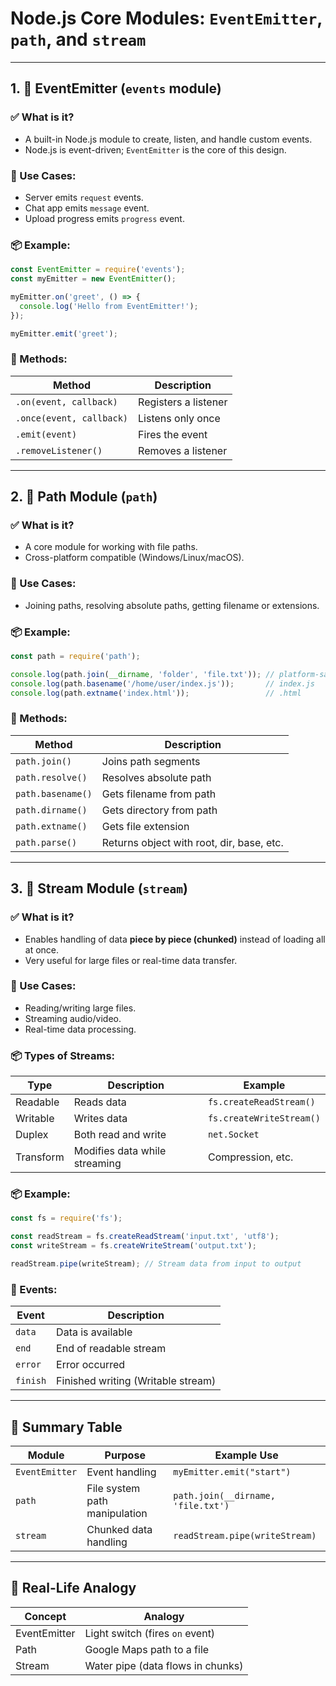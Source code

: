 
# Node.js Core Modules: `EventEmitter`, `path`, and `stream`

---

## 1. 📣 EventEmitter (`events` module)

### ✅ What is it?
- A built-in Node.js module to create, listen, and handle custom events.
- Node.js is event-driven; `EventEmitter` is the core of this design.

### 🔧 Use Cases:
- Server emits `request` events.
- Chat app emits `message` event.
- Upload progress emits `progress` event.

### 📦 Example:

```js
const EventEmitter = require('events');
const myEmitter = new EventEmitter();

myEmitter.on('greet', () => {
  console.log('Hello from EventEmitter!');
});

myEmitter.emit('greet');
```

### 📌 Methods:

| Method                    | Description                          |
|---------------------------|--------------------------------------|
| `.on(event, callback)`    | Registers a listener                 |
| `.once(event, callback)`  | Listens only once                    |
| `.emit(event)`            | Fires the event                      |
| `.removeListener()`       | Removes a listener                   |

---

## 2. 📁 Path Module (`path`)

### ✅ What is it?
- A core module for working with file paths.
- Cross-platform compatible (Windows/Linux/macOS).

### 🧩 Use Cases:
- Joining paths, resolving absolute paths, getting filename or extensions.

### 📦 Example:

```js
const path = require('path');

console.log(path.join(__dirname, 'folder', 'file.txt')); // platform-safe path
console.log(path.basename('/home/user/index.js'));       // index.js
console.log(path.extname('index.html'));                 // .html
```

### 📌 Methods:

| Method            | Description                                |
|-------------------|--------------------------------------------|
| `path.join()`     | Joins path segments                        |
| `path.resolve()`  | Resolves absolute path                     |
| `path.basename()` | Gets filename from path                    |
| `path.dirname()`  | Gets directory from path                   |
| `path.extname()`  | Gets file extension                        |
| `path.parse()`    | Returns object with root, dir, base, etc.  |

---

## 3. 🔁 Stream Module (`stream`)

### ✅ What is it?
- Enables handling of data **piece by piece (chunked)** instead of loading all at once.
- Very useful for large files or real-time data transfer.

### 🧩 Use Cases:
- Reading/writing large files.
- Streaming audio/video.
- Real-time data processing.

### 📦 Types of Streams:

| Type     | Description                            | Example              |
|----------|----------------------------------------|----------------------|
| Readable | Reads data                             | `fs.createReadStream()` |
| Writable | Writes data                            | `fs.createWriteStream()` |
| Duplex   | Both read and write                    | `net.Socket`         |
| Transform| Modifies data while streaming          | Compression, etc.    |

### 📦 Example:

```js
const fs = require('fs');

const readStream = fs.createReadStream('input.txt', 'utf8');
const writeStream = fs.createWriteStream('output.txt');

readStream.pipe(writeStream); // Stream data from input to output
```

### 📌 Events:

| Event     | Description                          |
|-----------|--------------------------------------|
| `data`    | Data is available                    |
| `end`     | End of readable stream               |
| `error`   | Error occurred                       |
| `finish`  | Finished writing (Writable stream)   |

---

## 🔁 Summary Table

| Module         | Purpose                          | Example Use                              |
|----------------|----------------------------------|-------------------------------------------|
| `EventEmitter` | Event handling                   | `myEmitter.emit("start")`                 |
| `path`         | File system path manipulation    | `path.join(__dirname, 'file.txt')`        |
| `stream`       | Chunked data handling            | `readStream.pipe(writeStream)`            |

---

## 🧠 Real-Life Analogy

| Concept        | Analogy                               |
|----------------|----------------------------------------|
| EventEmitter   | Light switch (fires `on` event)        |
| Path           | Google Maps path to a file             |
| Stream         | Water pipe (data flows in chunks)      |
